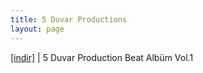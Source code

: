```yaml
---
title: 5 Duvar Productions
layout: page
---
```

<a href="https://cloud.mail.ru/public/4598278d1b31/5%20Duvar%20Productions%20-%20Beat%20Alb%C3%BCm%C3%BC%20Vol.1" target="_blank">[indir]</a> | 5 Duvar Production Beat Albüm Vol.1